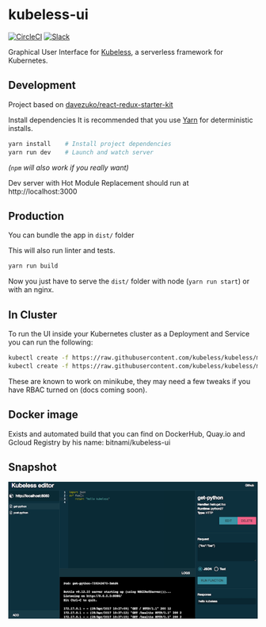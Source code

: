 # kubeless-ui

[![CircleCI](https://circleci.com/gh/kubeless/kubeless-ui/tree/master.svg?style=svg)](https://circleci.com/gh/kubeless/kubeless-ui/tree/master)
[![Slack](https://img.shields.io/badge/slack-join%20chat%20%E2%86%92-e01563.svg)](http://slack.oss.bitnami.com)

Graphical User Interface for [Kubeless](https://github.com/kubeless/kubeless), a serverless framework for Kubernetes.


## Development

Project based on [davezuko/react-redux-starter-kit](https://github.com/davezuko/react-redux-starter-kit)

Install dependencies It is recommended that you use [Yarn](https://yarnpkg.com/) for deterministic installs.

```bash
yarn install    # Install project dependencies
yarn run dev    # Launch and watch server
```

*(`npm` will also work if you really want)*

Dev server with Hot Module Replacement should run at http://localhost:3000

## Production

You can bundle the app in `dist/` folder

This will also run linter and tests.

```bash
yarn run build
```

Now you just have to serve the `dist/` folder with node (`yarn run start`) or with an nginx.

## In Cluster

To run the UI inside your Kubernetes cluster as a Deployment and Service you can run the following:

```bash
kubectl create -f https://raw.githubusercontent.com/kubeless/kubeless/master/manifests/ui/ui-deployment.yaml
kubectl create -f https://raw.githubusercontent.com/kubeless/kubeless/master/manifests/ui/ui-svc.yaml
```

These are known to work on minikube, they may need a few tweaks if you have RBAC turned on (docs coming soon).

## Docker image
Exists and automated build that you can find on DockerHub, Quay.io and Gcloud Registry
by his name:  bitnami/kubeless-ui

## Snapshot

![kubeless-ui-snapshot](./kubeless.png)
